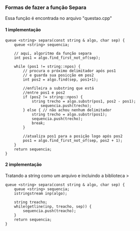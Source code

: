 ### Formas de fazer a função Separa 
Essa função é encontrada no arquivo "questao.cpp"

#### 1 implementação
```
queue <string> separa(const string & algo, char sep) {
    queue <string> sequencia;

    // aqui, algoritmo da função separa
    int pos1 = algo.find_first_not_of(sep);

    while (pos1 != string::npos) {
        // procura o próximo delimitador após pos1
        // e guarda sua posicção em pos2
        int pos2 = algo.find(sep, pos1+1);

        //enfileira a substring que está
        //entre pos1 e pos2
        if (pos2 != string::npos) {
            string trecho = algo.substr(pos1, pos2 - pos1);
                sequencia.push(trecho);
        } else { // não achou nenhum delimitador
            string trecho = algo.substr(pos1);
            sequencia.push(trecho);
            break;
        }

        //atualiza pos1 para a posição logo após pos2
        pos1 = algo.find_first_not_of(sep, pos2 + 1);
    }
    return sequencia;
}
```

#### 2 implementação

Tratando a string como um arquivo e incluindo a biblioteca <sstream>>
  
```
queue <string> separa(const string & algo, char sep) {
    queue <string> sequencia;
    istringstream inp(algo);
    
    string treacho;
    while(getline(inp, treacho, sep)) {
        sequencia.push(treacho);
    }
    return sequencia;
}
```
